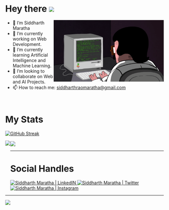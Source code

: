 <!-- Hi there 👋-->
# Hey there <img src="https://media.giphy.com/media/hvRJCLFzcasrR4ia7z/giphy.gif" width="25px">

<img
  align="right"
  width="350px"
  src="./programming.gif"
/>

- 👋 I’m Siddharth Maratha
- 🔭 I’m currently working on Web Development.
- 🌱 I’m currently learning Artificial Intelligence and Machine Learning.
- 👯 I’m looking to collaborate on Web and AI Projects. 
- 📫 How to reach me: siddharthraomaratha@gmail.com 

<br />

# My Stats
<span>
  
<!--  ![Siddharth's GitHub stats](https://github-readme-stats.vercel.app/api?username=siddharthmaratha&theme=highcontrast&show_icons=true)  -->
[![GitHub Streak](https://github-readme-streak-stats.herokuapp.com/?user=siddharthmaratha&theme=neon-dark)](https://git.io/streak-stats)

<img
  align="left"
  height="165"
  src="https://github-readme-stats.vercel.app/api?username=siddharthmaratha&count_private=true&show_icons=true&custom_title=Github%20Status&hide=issues&hide_border=true&bg_color=ffffff00&title_color=f65800&icon_color=32ff7b&text_color=FF7B32"
/>

<img
  align="center"
  src="https://github-readme-stats.vercel.app/api/top-langs/?username=rafacdomin&layout=compact&exclude_repo=PingMeRN&hide_border=true&bg_color=ffffff00&title_color=f65800&icon_color=32ff7b&text_color=FF7B32"
/>


<!-- ![Siddharth's GitHub stats](https://github-readme-stats.vercel.app/api?username=siddharthmaratha&show_icons=true&theme=dark)

[![Top Langs](https://github-readme-stats.vercel.app/api/top-langs/?username=siddharthmaratha&layout=compact)](https://github.com/anuraghazra/github-readme-stats) 
-->
  
</span>

<hr>

# Social Handles

<a href="https://www.linkedin.com/in/siddharth-maratha-390993194/" target="_blank">
  <img alt="Siddharth Maratha | LinkedIN" width="42px" src="https://raw.githubusercontent.com/peterthehan/peterthehan/master/assets/linkedin.svg" />
</a>
<a href="https://twitter.com/SiddharthhRao/" target="_blank">
  <img alt="Siddharth Maratha | Twitter" width="42px" src="https://raw.githubusercontent.com/peterthehan/peterthehan/master/assets/twitter.svg" />
</a>
<a href="https://instagram.com/siddharth_.24/" target="_blank">
  <img alt="Siddharth Maratha | Instagram" width="42px" src="https://image.flaticon.com/icons/png/512/1384/1384063.png">
</a>

<!-- <a href="mailto:siddharthraomaratha@gmail.com">
    <img src="https://img.shields.io/badge/-siddharthraomaratha@gmail.com-c14438?style=flat-square&logo=Gmail&logoColor=white&link=mailto:siddharthraomaratha@gmail.com" width="202px" height="22px" />
  </a>
-->

<hr>

![](https://komarev.com/ghpvc/?username=your-github-siddharthmaratha&color=red&style=plastic)

